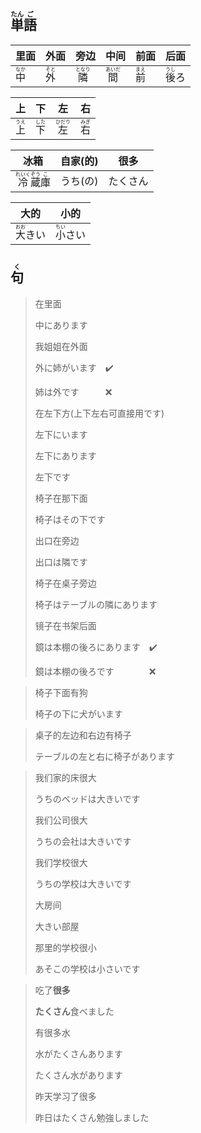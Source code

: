 ## <ruby><rb>単</rb><rt>たん</rt></ruby><ruby><rb>語</rb><rt>ご</rt></ruby>

| 里面                                 | 外面                                 | 旁边                                  | 中间                                  | 前面                                 | 后面                                  |
| ---------------------------------- | ---------------------------------- | ----------------------------------- | ----------------------------------- | ---------------------------------- | ----------------------------------- |
| <ruby><rb>中</rb><rt>なか</rt></ruby> | <ruby><rb>外</rb><rt>そと</rt></ruby> | <ruby><rb>隣</rb><rt>となり</rt></ruby> | <ruby><rb>間</rb><rt>あいだ</rt></ruby> | <ruby><rb>前</rb><rt>まえ</rt></ruby> | <ruby><rb>後</rb><rt>うし</rt></ruby>ろ |

| 上                                  | 下                                  | 左                                   | 右                                  |
| ---------------------------------- | ---------------------------------- | ----------------------------------- | ---------------------------------- |
| <ruby><rb>上</rb><rt>うえ</rt></ruby> | <ruby><rb>下</rb><rt>した</rt></ruby> | <ruby><rb>左</rb><rt>ひだり</rt></ruby> | <ruby><rb>右</rb><rt>みぎ</rt></ruby> |

| 冰箱                                                                                                     | 自家(的) | 很多   |
| ------------------------------------------------------------------------------------------------------ | ----- | ---- |
| <ruby><rb>冷</rb><rt>れいく</rt></ruby><ruby><rb>蔵</rb><rt>ぞう</rt></ruby><ruby><rb>庫</rb><rt>こ</rt></ruby> | うち(の) | たくさん |

| 大的                                   | 小的                                   |
| ------------------------------------ | ------------------------------------ |
| <ruby><rb>大</rb><rt>おお</rt></ruby>きい | <ruby><rb>小</rb><rt>ちい</rt></ruby>さい |

## <ruby><rb>句</rb><rt>く</rt></ruby>

> 在里面
>
> 中にあります
>
> 我姐姐在外面
>
> 外に姉がいます　✔️
>
> 姉は外です　　　❌
>
> 在左下方(上下左右可直接用です)
>
> 左下にいます
>
> 左下にあります
>
> 左下です
>
> 椅子在那下面
>
> 椅子はその下です
>
> 出口在旁边
>
> 出口は隣です
>
> 椅子在桌子旁边
>
> 椅子はテーブルの隣にあります
>
> 镜子在书架后面
>
> 鏡は本棚の後ろにあります　✔️
>
> 鏡は本棚の後ろです　　　　❌

> 椅子下面有狗
> 
> 椅子の下に犬がいます

> 桌子的左边和右边有椅子
> 
> テーブルの左と右に椅子があります

> 我们家的床很大
>
> うちのベッドは大きいです
>
> 我们公司很大
>
> うちの会社は大きいです
>
> 我们学校很大
>
> うちの学校は大きいです
>
> 大房间
>
> 大きい部屋
>
> 那里的学校很小
>
> あそこの学校は小さいです

> 吃了**很多**
> 
> **たくさん**食べました
> 
> 有很多水
> 
> 水がたくさんあります
> 
> たくさん水があります
> 
> 昨天学习了很多
> 
> 昨日はたくさん勉強しました
